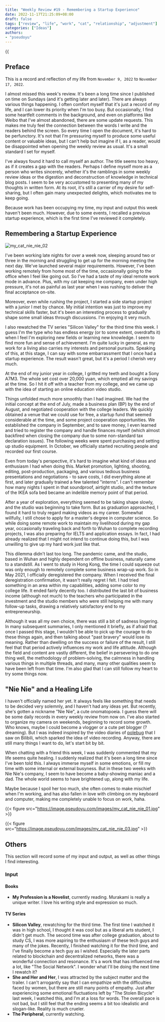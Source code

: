 ```yaml
---
title: "Weekly Review #19 - Remembering a Startup Experience"
date: 2022-11-17T21:25:09+08:00
draft: false
tags: ["review", "life", "work", "cat", "relationship", "adjustment"]
categories: ["Ideas"]
authors:
- "pseudoyu"
---
```


{{<audio src="audios/here_after_us.mp3" caption="'Here After Us - Mayday'" >}}

## Preface

This is a record and reflection of my life from `November 9, 2022` to `November 17, 2022`.

I almost missed this week's review. It's been a long time since I published on time on Sundays (and it's getting later and later). There are always various things happening. I often comfort myself that it's just a record of my life, and I can lower its priority when I'm too busy. But occasionally, I find some heartfelt comments in the background, and even on platforms like Weibo that I've almost abandoned, there are some update requests. This makes me truly feel the connection between the words I write and the readers behind the screen. So every time I open the document, it's hard to be perfunctory. It's not that I'm pressuring myself to produce some useful content or valuable ideas, but I can't help but imagine if I, as a reader, would be disappointed when opening the weekly review as usual. It's a small standard I set for myself.

I've always found it hard to call myself an author. The title seems too heavy, as if it creates a gap with the readers. Perhaps I define myself more as a person who writes sincerely, whether it's the ramblings in some weekly review ideas or the digestion and deconstruction of knowledge in technical blog posts. I seem to be very accustomed to presenting many of my thoughts in written form. At its root, it's still a carrier of my desire for self-sharing, but I often gain many unexpected delights, which motivates me to keep going.

Because work has been occupying my time, my input and output this week haven't been much. However, due to some events, I recalled a previous startup experience, which is the first time I've reviewed it completely.

## Remembering a Startup Experience

![my_cat_nie_nie_02](https://image.pseudoyu.com/images/my_cat_nie_nie_02.jpg)

I've been working late nights for over a week now, sleeping around two or three in the morning and struggling to get up for the morning meeting the next day. We've launched several major requirements. However, I've been working remotely from home most of the time, occasionally going to the office when I feel like going out. So I've had a taste of my ideal remote work mode in advance. Plus, with my cat keeping me company, even under high pressure, it's not as painful as last year when I was rushing to deliver the final acceptance on-site.

Moreover, even while rushing the project, I started a side startup project with a junior I met by chance. My initial intention was just to improve my technical skills faster, but it's been an interesting process to gradually shape some small ideas through discussions. I'm enjoying it very much.

I also rewatched the TV series "Silicon Valley" for the third time this week. I guess I'm the type who has endless energy (or to some extent, overdrafts it) when I feel I'm exploring new fields or learning new knowledge. I seem to find more fun and sense of achievement. I'm quite lucky in general, as my work for a living also carries my interests and personal pursuits. Speaking of this, at this stage, I can say with some embarrassment that I once had a startup experience. The result wasn't great, but it's a period I cherish very much.

At the end of my junior year in college, I gritted my teeth and bought a Sony A7M3. The whole set cost over 20,000 yuan, which emptied all my savings at the time. So I hit it off with a teacher from my college, and we came up with the idea of starting an online education video studio.

Things unfolded much more smoothly than I had imagined. We had the initial concept at the end of July, made a business plan (BP) by the end of August, and negotiated cooperation with the college leaders. We quickly obtained a venue that we could use for free, a startup fund that seemed considerable at the time, and some project cooperation opportunities. We established the company in September, and to save money, I even learned and tried to register the company and handle finances myself (which almost backfired when closing the company due to some non-standard tax declaration issues). The following weeks were spent purchasing and setting up studio equipment. In October, we officially started recruiting people and recorded our first course.

Even from today's perspective, it's hard to imagine what kind of ideas and enthusiasm I had when doing this. Market promotion, lighting, shooting, editing, post-production, packaging, and various tedious business presentations and negotiations - to save costs, I did everything alone at first, and later gradually trained a few talented "interns". I can't remember how many nights I spent in that soundproof, airtight studio, and the texture of the IKEA sofa bed became an indelible memory point of that period.

After a year of exploration, everything seemed to be taking shape slowly, and the studio was beginning to take form. But as graduation approached, I found it hard to truly regard making videos as my career. Somewhat willfully, I still chose to apply for a master's degree in computer science. So while doing some remote work to maintain my livelihood during my gap year, occasionally traveling back and forth to Wuhan to complete recording projects, I was also preparing for IELTS and application essays. In fact, I had already realized that I might not intend to continue doing this, but I was unwilling to give up my hard work just like that.

This dilemma didn't last too long. The pandemic came, and the studio, based in Wuhan and highly dependent on offline business, naturally came to a standstill. As I went to study in Hong Kong, the time I could squeeze out was only enough to remotely complete some business wrap-up work. So in May 2021, I officially deregistered the company. When I received the final deregistration confirmation, it wasn't really regret I felt. I had tried something in an area within my capabilities, adding some color to my college life. It ended fairly decently too. I distributed the last bit of business income (although not much) to the teachers who participated in the investment and the studio members who were still helping me with many follow-up tasks, drawing a relatively satisfactory end to my entrepreneurship.

Although it was all my own choice, there was still a bit of sadness lingering. In many subsequent summaries, I only mentioned it briefly, as if afraid that once I passed this stage, I wouldn't be able to pick up the courage to do these things again, and then talking about "past bravery" would lose its meaning. Rather than dwelling on the success or failure of the result, I still feel that that period actively influences my work and life attitude. Although the field and content are vastly different, the belief in persevering to do one thing well, the methodology of problem-solving, the calmness in handling various things in multiple threads, and many, many other qualities seem to have been left from that time. I'm also glad that I can still follow my heart to try some things now.

## "Nie Nie" and a Healing Life

I haven't officially named her yet. It always feels like something that needs to be decided very solemnly, and I haven't had any ideas yet. But recently, she's gotten a nickname "Nie Nie", a cute onomatopoeia. I guess there will be some daily records in every weekly review from now on. I've also started to organize my camera on weekends, beginning to record some growth. Who knows, maybe I could become a vlogger or a cute pet blogger (? dreaming). But I was indeed inspired by the video diaries of [polebug](https://space.bilibili.com/58078997) that I saw on Bilibili, which sparked the idea of video recording. Anyway, there are still many things I want to do, let's start bit by bit.

When chatting with a friend this week, I was suddenly commented that my life seems quite healing. I suddenly realized that it's been a long time since I've been told this. I always immerse myself in some emotions, or fill my time with some internal or external busyness. But in these two weeks with Nie Nie's company, I seem to have become a baby-showing maniac and a dad. The whole world seems to have brightened up, along with my life.

Maybe because I spoil her too much, she often comes to make mischief when I'm working, and has also fallen in love with climbing on my keyboard and computer, making me completely unable to focus on work, haha.

{{< figure src="https://image.pseudoyu.com/images/my_cat_nie_nie_01.jpg" >}}

{{< figure src="https://image.pseudoyu.com/images/my_cat_nie_nie_03.jpg" >}}

## Others

This section will record some of my input and output, as well as other things I find interesting.

### Input

#### Books

- **My Profession is a Novelist**, currently reading. Murakami is really a unique writer. I love his writing style and expression so much.

#### TV Series

- **Silicon Valley**, rewatching for the third time. The first time I watched it was in high school, I thought it was cool but as a liberal arts student, I didn't get much. The second time was after college graduation, about to study CS, I was more aspiring to the enthusiasm of these tech guys and many of the jokes. Recently, I finished watching it for the third time, and I've finally become a tech guy as I wished. Especially the later parts related to blockchain and decentralized networks, there was a wonderful connection and resonance. It's a work that has influenced me a lot, like "The Social Network". I wonder what I'll be doing the next time I rewatch it?
- **She and Her and Her**, I was attracted by the subject matter and the trailer. I can't arrogantly say that I can empathize with the difficulties faced by women, but there are still many points of empathy. Just after experiencing some emotional fluctuations left by "The Stolen Bicycle" last week, I watched this, and I'm at a loss for words. The overall pace is not bad, but I still feel that the ending seems a bit too idealistic and slogan-like. Reality is much crueler.
- **The Peripheral**, currently watching.
